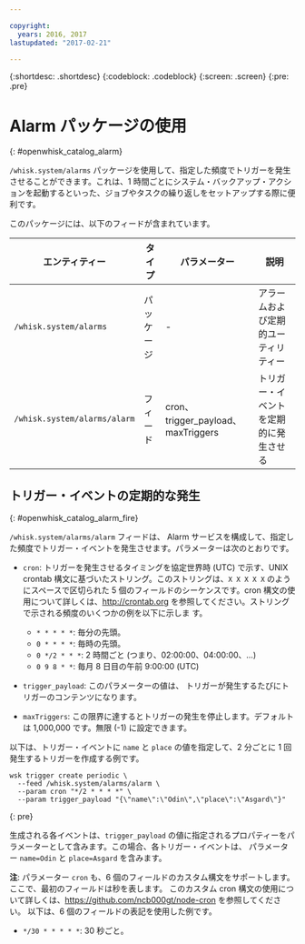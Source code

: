 ```yaml
---

copyright:
  years: 2016, 2017
lastupdated: "2017-02-21"

---
```


{:shortdesc: .shortdesc}
{:codeblock: .codeblock}
{:screen: .screen}
{:pre: .pre}

# Alarm パッケージの使用
{: #openwhisk_catalog_alarm}

`/whisk.system/alarms` パッケージを使用して、指定した頻度でトリガーを発生させることができます。これは、1 時間ごとにシステム・バックアップ・アクションを起動するといった、ジョブやタスクの繰り返しをセットアップする際に便利です。

このパッケージには、以下のフィードが含まれています。

| エンティティー | タイプ  | パラメーター | 説明 |
| --- | --- | --- | --- |
| `/whisk.system/alarms` | パッケージ | - | アラームおよび定期的ユーティリティー |
| `/whisk.system/alarms/alarm` | フィード | cron、trigger_payload、maxTriggers | トリガー・イベントを定期的に発生させる |


## トリガー・イベントの定期的な発生
{: #openwhisk_catalog_alarm_fire}

 `/whisk.system/alarms/alarm` フィードは、
Alarm サービスを構成して、指定した頻度でトリガー・イベントを発生させます。パラメーターは次のとおりです。


- `cron`: トリガーを発生させるタイミングを協定世界時 (UTC) で示す、UNIX crontab 構文に基づいたストリング。このストリングは、`X X X X X` のようにスペースで区切られた 5 個のフィールドのシーケンスです。cron 構文の使用について詳しくは、http://crontab.org を参照してください。ストリングで示される頻度のいくつかの例を以下に示しま す。

  - `* * * * *`: 毎分の先頭。
  - `0 * * * *`: 毎時の先頭。
  - `0 */2 * * *`: 2 時間ごと (つまり、02:00:00、04:00:00、...)
  - `0 9 8 * *`: 毎月 8 日目の午前 9:00:00 (UTC)

- `trigger_payload`: このパラメーターの値は、
トリガーが発生するたびにトリガーのコンテンツになります。

- `maxTriggers`: この限界に達するとトリガーの発生を停止します。デフォルトは 1,000,000 です。無限 (-1) に設定できます。

以下は、トリガー・イベントに `name` と `place` の値を指定して、2 分ごとに 1 回発生するトリガーを作成する例です。

  ```
  wsk trigger create periodic \
    --feed /whisk.system/alarms/alarm \
    --param cron "*/2 * * * *" \
    --param trigger_payload "{\"name\":\"Odin\",\"place\":\"Asgard\"}"
  ```
  {: pre}

生成される各イベントは、`trigger_payload` の値に指定されるプロパティーをパラメーターとして含みます。この場合、各トリガー・イベントは、
パラメーター `name=Odin` と `place=Asgard` を含みます。

**注**: パラメーター `cron` も、6 個のフィールドのカスタム構文をサポートします。ここで、最初のフィールドは秒を表します。
このカスタム cron 構文の使用について詳しくは、https://github.com/ncb000gt/node-cron を参照してください。
以下は、6 個のフィールドの表記を使用した例です。
  - `*/30 * * * * *`: 30 秒ごと。

